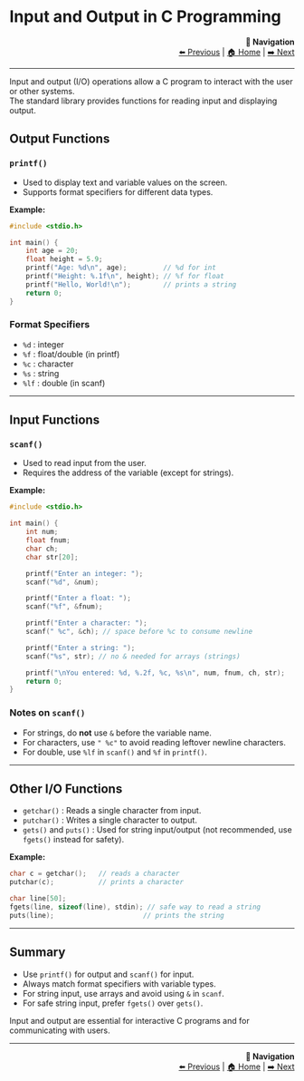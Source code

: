 # Input and Output in C Programming

<div align="right">

**🧭 Navigation**  
[⬅️ Previous](05_operators.md) | [🏠 Home](README.md) | [➡️ Next](07_control_flow.md)

</div>

---


Input and output (I/O) operations allow a C program to interact with the user or other systems.  
The standard library provides functions for reading input and displaying output.

## Output Functions

### `printf()`
- Used to display text and variable values on the screen.
- Supports format specifiers for different data types.

**Example:**
```c
#include <stdio.h>

int main() {
    int age = 20;
    float height = 5.9;
    printf("Age: %d\n", age);         // %d for int
    printf("Height: %.1f\n", height); // %f for float
    printf("Hello, World!\n");        // prints a string
    return 0;
}
```

### Format Specifiers
- `%d` : integer
- `%f` : float/double (in printf)
- `%c` : character
- `%s` : string
- `%lf` : double (in scanf)

---

## Input Functions

### `scanf()`
- Used to read input from the user.
- Requires the address of the variable (except for strings).

**Example:**
```c
#include <stdio.h>

int main() {
    int num;
    float fnum;
    char ch;
    char str[20];

    printf("Enter an integer: ");
    scanf("%d", &num);

    printf("Enter a float: ");
    scanf("%f", &fnum);

    printf("Enter a character: ");
    scanf(" %c", &ch); // space before %c to consume newline

    printf("Enter a string: ");
    scanf("%s", str); // no & needed for arrays (strings)

    printf("\nYou entered: %d, %.2f, %c, %s\n", num, fnum, ch, str);
    return 0;
}
```

### Notes on `scanf()`
- For strings, do **not** use `&` before the variable name.
- For characters, use `" %c"` to avoid reading leftover newline characters.
- For double, use `%lf` in `scanf()` and `%f` in `printf()`.

---

## Other I/O Functions

- `getchar()` : Reads a single character from input.
- `putchar()` : Writes a single character to output.
- `gets()` and `puts()` : Used for string input/output (not recommended, use `fgets()` instead for safety).

**Example:**
```c
char c = getchar();   // reads a character
putchar(c);           // prints a character

char line[50];
fgets(line, sizeof(line), stdin); // safe way to read a string
puts(line);                      // prints the string
```

---

## Summary

- Use `printf()` for output and `scanf()` for input.
- Always match format specifiers with variable types.
- For string input, use arrays and avoid using `&` in `scanf`.
- For safe string input, prefer `fgets()` over `gets()`.

Input and output are essential for interactive C programs and for communicating with users.

---

<div align="right">

**🧭 Navigation**  
[⬅️ Previous](05_operators.md) | [🏠 Home](README.md) | [➡️ Next](07_control_flow.md)

</div>